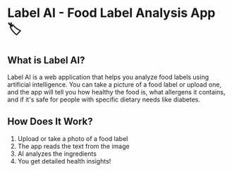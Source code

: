 # Label AI - Food Label Analysis App 🏷️

## What is Label AI? 
Label AI is a web application that helps you analyze food labels using artificial intelligence. You can take a picture of a food label or upload one, and the app will tell you how healthy the food is, what allergens it contains, and if it's safe for people with specific dietary needs like diabetes.

## How Does It Work? 
1. Upload or take a photo of a food label
2. The app reads the text from the image
3. AI analyzes the ingredients
4. You get detailed health insights!
